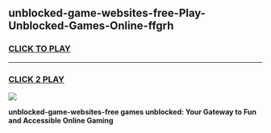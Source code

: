 
## unblocked-game-websites-free-Play-Unblocked-Games-Online-ffgrh
<h3>
<a href="https://premium76.site?title=unblocked-game-websites-free&ref=25A">CLICK TO PLAY</a></h3>
<hr>

<h3>
<a href="https://premium76.site?title=unblocked-game-websites-free&ref=25A">CLICK 2 PLAY</a>
  
</h3>

<a href="https://premium76.site?title=unblocked-game-websites-free&ref=25A"><img src="https://clearcache.store/games.png"></a>


**unblocked-game-websites-free games unblocked: Your Gateway to Fun and Accessible Online Gaming**
